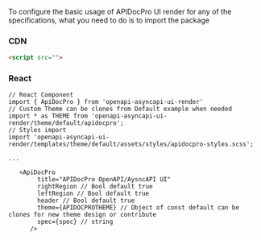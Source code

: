 To configure the basic usage of APIDocPro UI render for any of the specifications, what you need to do is to import the package 

### CDN
```html
<script src="">
```


### React

```text
// React Component
import { ApiDocPro } from 'openapi-asyncapi-ui-render'
// Custom Theme can be clones from Default example when needed
import * as THEME from 'openapi-asyncapi-ui-render/theme/default/apidocpro';
// Styles import
import 'openapi-asyncapi-ui-render/templates/theme/default/assets/styles/apidocpro-styles.scss';

...

   <ApiDocPro
        title="APIDocPro OpenAPI/AysncAPI UI"
        rightRegion // Bool default true
        leftRegion // Bool default true
        header // Bool default true
        theme={APIDOCPROTHEME} // Object of const default can be clones for new theme design or contribute
        spec={spec} // string
      />
```
